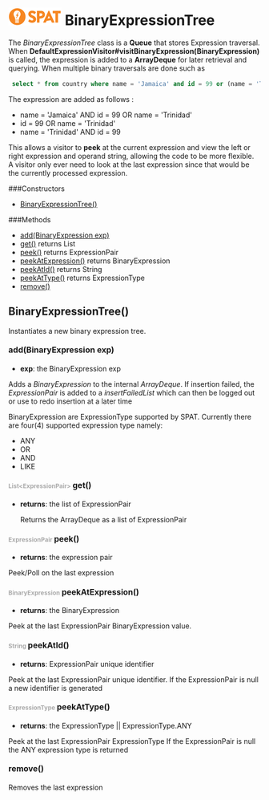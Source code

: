 ![SPAT](spat.jpg) BinaryExpressionTree
=====


The *BinaryExpressionTree* class is a **Queue** that stores
Expression traversal. When
**DefaultExpressionVisitor#visitBinaryExpression(BinaryExpression)** is
called, the expression is added to a **ArrayDeque** for later retrieval
and querying. When multiple binary traversals are done such as

```sql
 select * from country where name = 'Jamaica' and id = 99 or (name = 'Trinidad')
```
The expression are added as follows :

- name = 'Jamaica' AND id = 99 OR name = 'Trinidad'
- id = 99 OR name = 'Trinidad'
- name = 'Trinidad' AND id = 99

This allows a visitor to **peek** at the current expression and view the
left or right expression and operand string, allowing the code to be more
flexible. A visitor only ever need to look at the last expression since that
would be the currently processed expression.




###Constructors
- [BinaryExpressionTree()](#-1101328360)

###Methods
- [add(BinaryExpression exp)](#1768379020) 
- [get()](#98244311)  returns List
- [peek()](#-992113764)  returns ExpressionPair
- [peekAtExpression()](#452280231)  returns BinaryExpression
- [peekAtId()](#-324856982)  returns String
- [peekAtType()](#1681571401)  returns ExpressionType
- [remove()](#-512824187) 


<a name="-1101328360">BinaryExpressionTree</a>()
-----


Instantiates a new binary expression tree.



#### <a style="font-size:16px;" name="1768379020">add</a><span style="font-size:16px;">(BinaryExpression exp)</span>
- <b>exp</b>: 
        the BinaryExpression exp


 Adds a *BinaryExpression* to the internal *ArrayDeque*.
 If insertion failed, the *ExpressionPair* is added to a *insertFailedList*
 which can then be logged out or use to redo insertion at a later time

 BinaryExpression are ExpressionType supported by SPAT. Currently there are
 four(4) supported expression type namely:

 - ANY
 - OR
 - AND
 - LIKE



#### <span style="font-size:12px;color:#AAAAAA">List&lt;ExpressionPair&gt;</span> <a style="font-size:16px;" name="98244311">get</a><span style="font-size:16px;">()</span>
- <b>returns</b>: the list of ExpressionPair

    Returns the ArrayDeque as a list of ExpressionPair



#### <span style="font-size:12px;color:#AAAAAA">ExpressionPair</span> <a style="font-size:16px;" name="-992113764">peek</a><span style="font-size:16px;">()</span>
- <b>returns</b>: the expression pair

Peek/Poll on the last expression



#### <span style="font-size:12px;color:#AAAAAA">BinaryExpression</span> <a style="font-size:16px;" name="452280231">peekAtExpression</a><span style="font-size:16px;">()</span>
- <b>returns</b>: the BinaryExpression

 Peek at the last ExpressionPair BinaryExpression value.



#### <span style="font-size:12px;color:#AAAAAA">String</span> <a style="font-size:16px;" name="-324856982">peekAtId</a><span style="font-size:16px;">()</span>
- <b>returns</b>: ExpressionPair unique identifier

Peek at the last ExpressionPair unique identifier.
If the ExpressionPair is null a new identifier is generated



#### <span style="font-size:12px;color:#AAAAAA">ExpressionType</span> <a style="font-size:16px;" name="1681571401">peekAtType</a><span style="font-size:16px;">()</span>
- <b>returns</b>: the ExpressionType || ExpressionType.ANY

Peek at the last ExpressionPair ExpressionType
If the ExpressionPair is null the ANY expression type is returned



#### <a style="font-size:16px;" name="-512824187">remove</a><span style="font-size:16px;">()</span>

Removes the last expression



